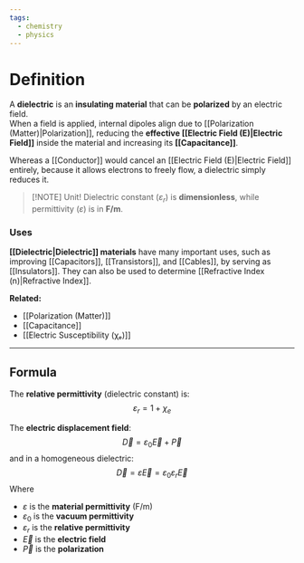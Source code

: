 ```yaml
---
tags:
  - chemistry
  - physics
---
```

# Definition
A **dielectric** is an **insulating material** that can be **polarized** by an electric field.  
When a field is applied, internal dipoles align due to [[Polarization (Matter)|Polarization]], reducing the **effective [[Electric Field (E)|Electric Field]]** inside the material and increasing its **[[Capacitance]]**.

Whereas a [[Conductor]] would cancel an [[Electric Field (E)|Electric Field]] entirely, because it allows electrons to freely flow, a dielectric simply reduces it. 

> [!NOTE] Unit!
> Dielectric constant ($\varepsilon_r$) is **dimensionless**, while permittivity ($\varepsilon$) is in **F/m**.

### Uses
**[[Dielectric|Dielectric]] materials** have many important uses, such as improving [[Capacitors]], [[Transistors]], and [[Cables]], by serving as [[Insulators]]. They can also be used to determine [[Refractive Index (n)|Refractive Index]]. 

**Related:**  
- [[Polarization (Matter)]]  
- [[Capacitance]]  
- [[Electric Susceptibility (χₑ)]]  

---

## Formula
The **relative permittivity** (dielectric constant) is:
$$
\varepsilon_r = 1 + \chi_e
$$

The **electric displacement field**:
$$
\vec{D} = \varepsilon_0 \vec{E} + \vec{P}
$$
and in a homogeneous dielectric:
$$
\vec{D} = \varepsilon \vec{E} = \varepsilon_0 \varepsilon_r \vec{E}
$$
Where  
- $\varepsilon$ is the **material permittivity** (F/m)  
- $\varepsilon_0$ is the **vacuum permittivity**  
- $\varepsilon_r$ is the **relative permittivity**  
- $\vec{E}$ is the **electric field**  
- $\vec{P}$ is the **polarization**
